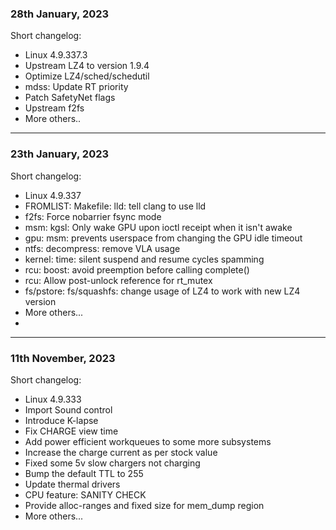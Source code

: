 ### 28th January, 2023

Short changelog:
- Linux 4.9.337.3
- Upstream LZ4 to version 1.9.4
- Optimize LZ4/sched/schedutil
- mdss: Update RT priority
- Patch SafetyNet flags 
- Upstream f2fs
- More others..

---

### 23th January, 2023

Short changelog:
- Linux 4.9.337
- FROMLIST: Makefile: lld: tell clang to use lld 
- f2fs: Force nobarrier fsync mode 
- msm: kgsl: Only wake GPU upon ioctl receipt when it isn't awake 
- gpu: msm: prevents userspace from changing the GPU idle timeout
- ntfs: decompress: remove VLA usage 
- kernel: time: silent suspend and resume cycles spamming
- rcu: boost: avoid preemption before calling complete() 
- rcu: Allow post-unlock reference for rt_mutex 
- fs/pstore: fs/squashfs: change usage of LZ4 to work with new LZ4 version 
- More others...
- 
---

### 11th November, 2023

Short changelog:
- Linux 4.9.333
- Import Sound control
- Introduce K-lapse
- Fix CHARGE view time
- Add power efficient workqueues to some more subsystems
- Increase the charge current as per stock value
- Fixed some 5v slow chargers not charging
- Bump the default TTL to 255
- Update thermal drivers
- CPU feature: SANITY CHECK 
- Provide alloc-ranges and fixed size for mem_dump region
- More others...
